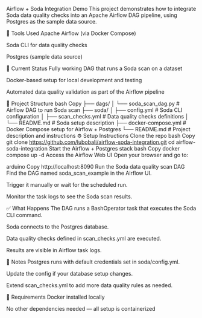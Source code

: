 Airflow + Soda Integration Demo
This project demonstrates how to integrate Soda data quality checks into an Apache Airflow DAG pipeline, using Postgres as the sample data source.

🔧 Tools Used
Apache Airflow (via Docker Compose)

Soda CLI for data quality checks

Postgres (sample data source)

🚀 Current Status
Fully working DAG that runs a Soda scan on a dataset

Docker-based setup for local development and testing

Automated data quality validation as part of the Airflow pipeline

📁 Project Structure
bash
Copy
├── dags/
│   └── soda_scan_dag.py            # Airflow DAG to run Soda scan
├── soda/
│   ├── config.yml                  # Soda CLI configuration
│   ├── scan_checks.yml             # Data quality checks definitions
│   └── README.md                   # Soda setup description
├── docker-compose.yml              # Docker Compose setup for Airflow + Postgres
└── README.md                      # Project description and instructions
⚙️ Setup Instructions
Clone the repo
bash
Copy
git clone https://github.com/lubobali/airflow-soda-integration.git
cd airflow-soda-integration
Start the Airflow + Postgres stack
bash
Copy
docker compose up -d
Access the Airflow Web UI
Open your browser and go to:

arduino
Copy
http://localhost:8090
Run the Soda data quality scan DAG
Find the DAG named soda_scan_example in the Airflow UI.

Trigger it manually or wait for the scheduled run.

Monitor the task logs to see the Soda scan results.

✅ What Happens
The DAG runs a BashOperator task that executes the Soda CLI command.

Soda connects to the Postgres database.

Data quality checks defined in scan_checks.yml are executed.

Results are visible in Airflow task logs.

📖 Notes
Postgres runs with default credentials set in soda/config.yml.

Update the config if your database setup changes.

Extend scan_checks.yml to add more data quality rules as needed.

🧠 Requirements
Docker installed locally

No other dependencies needed — all setup is containerized

